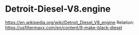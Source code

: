 # Detroit-Diesel-V8.engine
https://en.wikipedia.org/wiki/Detroit_Diesel_V8_engine Relation: https://usfiltermaxx.com/en/content/9-make-black-diesel

